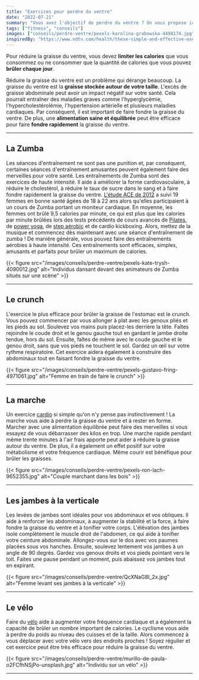 ```yaml
---
title: "Exercices pour perdre du ventre"
date: "2022-07-21"
summary: "Vous avez l'objectif de perdre du ventre ? On vous propose ici quelques exercices qui vous y aideront !"
tags: ["fitness", "conseils"]
images: ["conseils/perdre-ventre/pexels-karolina-grabowska-4498174.jpg"]
inspiredBy: "https://www.ndtv.com/health/these-simple-and-effective-exercises-can-help-melt-belly-fat-within-no-time-do-include-them-in-your-1970403"
---
```

Pour réduire la graisse du ventre, vous devez **limiter
les calories** que vous consommez ou ne consommer que la quantité
de calories que vous pouvez **brûler chaque jour**.

Réduire la graisse du ventre est un problème qui dérange beaucoup.
La graisse du ventre est la **graisse stockée autour de votre taille**.
L'excès de graisse abdominale peut avoir un impact négatif sur votre
santé. Cela pourrait entraîner des maladies graves comme l'hyperglycémie,
l'hypercholestérolémie, l'hypertension artérielle et plusieurs maladies
cardiaques. Par conséquent, il est important de faire fondre la graisse
du ventre. De plus, une **alimentation saine et équilibrée** peut être
efficace pour faire **fondre rapidement** la
graisse du ventre.

---

## La Zumba

Les séances d'entraînement ne sont pas une punition et, par conséquent,
certaines séances d'entraînement amusantes peuvent également faire des
merveilles pour votre santé. Les entraînements de Zumba sont des exercices
de haute intensité. Il aide à améliorer la forme cardiovasculaire, à réduire
le cholestérol, à réduire le taux de sucre dans le sang et à faire fondre
rapidement la graisse du ventre. [L'étude ACE de 2012](https://www.acefitness.org/about-ace/press-room/press-releases/3068/ace-study-tests-effectiveness-of-zumba-confirms-focus-on-party-can-be-effective-cardio/) a suivi 19 femmes en bonne
santé âgées de 18 à 22 ans alors qu'elles participaient à un cours de Zumba
portant un moniteur cardiaque. En moyenne, les femmes ont brûlé 9,5 calories
par minute, ce qui est plus que les calories par minute brûlées lors des tests
précédents de cours avancés de [Pilates](/tags/pilates/), de [power yoga](/post/tapis-yoga/),
de [step aérobic](/post/steppers/) et de
cardio kickboxing. Alors, mettez de la musique et commencez dès maintenant avec
une séance d'entraînement de zumba !
De manière générale, vous pouvez faire des entraînements aérobies à haute intensité.
Ces entraînements sont efficaces, simples, amusants et parfaits pour brûler un
maximum de calories.

{{< figure src="/images/conseils/perdre-ventre/pexels-kate-trysh-4090012.jpg" alt="Individus dansant devant des animateurs de Zumba situés sur une scène" >}}

---

## Le crunch

L'exercice le plus efficace pour brûler la graisse de l'estomac
est le crunch. Vous pouvez commencer
par vous allonger à plat avec les genoux pliés et les pieds au sol.
Soulevez vos mains puis placez-les derrière la tête. Faîtes rejoindre le coude droit
et le genou gauche tout en gardant le jambe droite tendue, hors du sol. Ensuite, faîtes de même
avec le coude gauche et le genou droit, sans que vos pieds ne touchent le sol.
Gardez un œil sur votre rythme respiratoire. Cet exercice aidera également à
construire des abdominaux tout en faisant fondre la graisse du ventre.

{{< figure src="/images/conseils/perdre-ventre/pexels-gustavo-fring-4971061.jpg" alt="Femme en train de faire le crunch" >}}

---

## La marche

Un exercice [cardio](/tags/cardio/) si simple qu'on n'y pense pas instinctivement !
La marche vous aide à perdre la graisse du
ventre et à rester en forme. Marcher avec une alimentation équilibrée
peut faire des merveilles si vous essayez de vous débarrasser des
kilos en trop. Une marche rapide pendant même trente minutes à l'air
frais apporte peut aider à réduire la graisse autour du ventre. De plus,
il a également un effet positif sur votre métabolisme et votre fréquence
cardiaque. Même courir est bénéfique pour brûler les graisses.

{{< figure src="/images/conseils/perdre-ventre/pexels-ron-lach-9652355.jpg" alt="Couple marchant dans les bois" >}}

---

## Les jambes à la verticale

Les levées de jambes sont idéales pour vos abdominaux et vos obliques.
Il aide à renforcer les abdominaux, à augmenter la stabilité et la force,
à faire fondre la graisse du ventre et à tonifier votre corps. L'élévation
des jambes isole complètement le muscle droit de l'abdomen, ce qui aide à
tonifier votre ceinture abdominale. Allongez-vous sur le dos avec vos paumes placées
sous vos hanches. Ensuite, soulevez lentement vos jambes à un angle de 90
degrés. Gardez vos genoux droits et vos pieds pointant vers le toit. Faites
une pause pendant un moment, puis abaissez vos jambes tout en expirant.

{{< figure src="/images/conseils/perdre-ventre/QcXNaG8I_2x.jpg" alt="Femme levant ses jambes à la verticale" >}}

---

## Le vélo

Faire du [vélo](/post/velos-appartement/) aide à augmenter votre fréquence cardiaque et a également la capacité de
brûler un nombre important de calories. Le cyclisme vous aide à perdre du
poids au niveau des cuisses et de la taille. Alors commencez à vous déplacer
avec votre vélo vers des endroits proches ! Soyez régulier et cet exercice peut
être très efficace pour réduire la graisse du ventre.

{{< figure src="/images/conseils/perdre-ventre/murillo-de-paula-o2FCfhNSjPo-unsplash.jpg" alt="Individu sur un vélo" >}}

---
